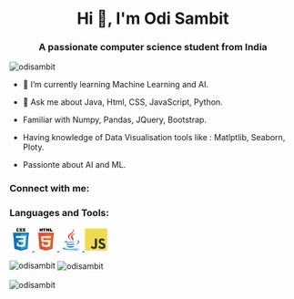 <h1 align="center">Hi 👋, I'm Odi Sambit</h1>
<h3 align="center">A passionate computer science student from India</h3>

<p align="left"> <img src="https://komarev.com/ghpvc/?username=odisambit&label=Profile%20views&color=0e75b6&style=flat" alt="odisambit" /> </p>

- 🌱 I’m currently learning Machine Learning and AI.

- 💬 Ask me about Java, Html, CSS, JavaScript, Python.
- Familiar with Numpy, Pandas, JQuery, Bootstrap.
- Having knowledge of Data Visualisation tools like : Matlptlib, Seaborn, Ploty.
- Passionte about AI and ML.

<h3 align="left">Connect with me:</h3>
<p align="left">
</p>

<h3 align="left">Languages and Tools:</h3>
<p align="left"> <a href="https://www.w3schools.com/css/" target="_blank" rel="noreferrer"> <img src="https://raw.githubusercontent.com/devicons/devicon/master/icons/css3/css3-original-wordmark.svg" alt="css3" width="40" height="40"/> </a> <a href="https://www.w3.org/html/" target="_blank" rel="noreferrer"> <img src="https://raw.githubusercontent.com/devicons/devicon/master/icons/html5/html5-original-wordmark.svg" alt="html5" width="40" height="40"/> </a> <a href="https://www.java.com" target="_blank" rel="noreferrer"> <img src="https://raw.githubusercontent.com/devicons/devicon/master/icons/java/java-original.svg" alt="java" width="40" height="40"/> </a> <a href="https://developer.mozilla.org/en-US/docs/Web/JavaScript" target="_blank" rel="noreferrer"> <img src="https://raw.githubusercontent.com/devicons/devicon/master/icons/javascript/javascript-original.svg" alt="javascript" width="40" height="40"/> </a> </p>

<p><img align="left" src="https://github-readme-stats.vercel.app/api/top-langs?username=odisambit&show_icons=true&locale=en&layout=compact" alt="odisambit" /></p>

<p>&nbsp;<img align="center" src="https://github-readme-stats.vercel.app/api?username=odisambit&show_icons=true&locale=en" alt="odisambit" /></p>

<p><img align="center" src="https://github-readme-streak-stats.herokuapp.com/?user=odisambit&" alt="odisambit" /></p>

<!--
**OdiSambit/OdiSambit** is a ✨ _special_ ✨ repository because its `README.md` (this file) appears on your GitHub profile.

Here are some ideas to get you started:

- 🔭 I’m currently working on ...
- 🌱 I’m currently learning ...
- 👯 I’m looking to collaborate on ...
- 🤔 I’m looking for help with ...
- 💬 Ask me about ...
- 📫 How to reach me: ...
- 😄 Pronouns: ...
- ⚡ Fun fact: ...
-->
